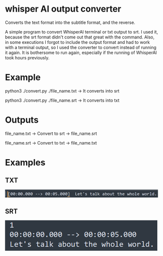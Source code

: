 # whisper AI output converter
Converts the text format into the subtitle format, and the reverse.

A simple program to convert WhisperAI terminal or txt output to srt. I used it, because the srt format didn't come out that great with the command. Also, in some executions I forgot to include the output format and had to work with a terminal output, so I used the converter to convert instead of running it again. It is bothersome to run again, especially if the running of WhisperAI took hours previously.

# Example
python3 ./convert.py ./file_name.txt -> It converts into srt 

python3 ./convert.py ./file_name.srt -> It converts into txt

# Outputs 
file_name.txt -> Convert to srt -> file_name.srt 

file_name.srt -> Convert to txt -> file_name.txt

# Examples
## TXT
![WhisperAI txt](/images/txt_example.png)
## SRT
![WhisperAI srt](/images/srt_example.png)
